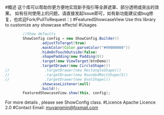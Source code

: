#概述
这个库可以帮助你更方便地实现新手指引等全屏遮罩、部分透明或突出的效果。
如有任何使用上的问题，请直接发起Issue即可，如有新功能建议或bug修复，也欢迎Fork/PullToRequest：)
#FeaturedShowcaseView
Use this library to customize any showcase effects! 
#Usages
```java
        //Show defaults
        ShowConfig config = new ShowConfig.Builder()
                .adjustToTarget(true)
                .maskColor(Color.parseColor("#99000000"))
                .hideOnTouchOutside(false)
                .shapePadding(new Padding(0))
                .target(new ViewTarget(btnDemo))
                .targetDrawer(new CircleShape())
//                .targetDrawer(new RectangleShape())
//                .targetDrawer(new RoundedRectShape(5))
//                .targetDrawer(new OvalShape())
                .showcaseListener(null)
                .build();
        FeaturedShowcaseView.show(this, config);
```
For more details , please see ShowConfig class.
#Licence
Apache Licence 2.0
#Contact 
Email: muyangmin@foxmail.com
